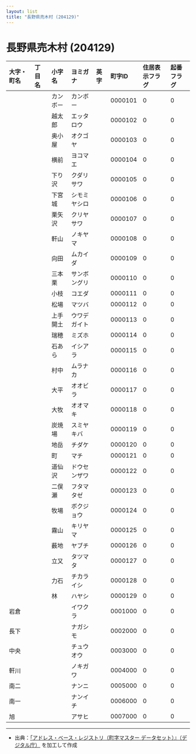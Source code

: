 ```yaml
---
layout: list
title: "長野県売木村 (204129)"
---
```


# 長野県売木村 (204129)

| 大字・町名 | 丁目名 | 小字名 | ヨミガナ | 英字 | 町字ID | 住居表示フラグ | 起番フラグ |
|:---|:---|:---|:---|:---|:---|:---|:---|
|  |  | カンボー |   カンボー |  | 0000101 | 0 | 0 |
|  |  | 越太郎 |   エッタロウ |  | 0000102 | 0 | 0 |
|  |  | 奥小屋 |   オクゴヤ |  | 0000103 | 0 | 0 |
|  |  | 横前 |   ヨコマエ |  | 0000104 | 0 | 0 |
|  |  | 下り沢 |   クダリサワ |  | 0000105 | 0 | 0 |
|  |  | 下宮城 |   シモミヤシロ |  | 0000106 | 0 | 0 |
|  |  | 栗矢沢 |   クリヤサワ |  | 0000107 | 0 | 0 |
|  |  | 軒山 |   ノキヤマ |  | 0000108 | 0 | 0 |
|  |  | 向田 |   ムカイダ |  | 0000109 | 0 | 0 |
|  |  | 三本栗 |   サンボングリ |  | 0000110 | 0 | 0 |
|  |  | 小枝 |   コエダ |  | 0000111 | 0 | 0 |
|  |  | 松場 |   マツバ |  | 0000112 | 0 | 0 |
|  |  | 上手開土 |   ウワデガイト |  | 0000113 | 0 | 0 |
|  |  | 瑞穂 |   ミズホ |  | 0000114 | 0 | 0 |
|  |  | 石あら |   イシアラ |  | 0000115 | 0 | 0 |
|  |  | 村中 |   ムラナカ |  | 0000116 | 0 | 0 |
|  |  | 大平 |   オオビラ |  | 0000117 | 0 | 0 |
|  |  | 大牧 |   オオマキ |  | 0000118 | 0 | 0 |
|  |  | 炭焼場 |   スミヤキバ |  | 0000119 | 0 | 0 |
|  |  | 地岳 |   チダケ |  | 0000120 | 0 | 0 |
|  |  | 町 |   マチ |  | 0000121 | 0 | 0 |
|  |  | 道仙沢 |   ドウセンザワ |  | 0000122 | 0 | 0 |
|  |  | 二俣瀬 |   フタマタゼ |  | 0000123 | 0 | 0 |
|  |  | 牧場 |   ボクジョウ |  | 0000124 | 0 | 0 |
|  |  | 霧山 |   キリヤマ |  | 0000125 | 0 | 0 |
|  |  | 薮地 |   ヤブチ |  | 0000126 | 0 | 0 |
|  |  | 立又 |   タツマタ |  | 0000127 | 0 | 0 |
|  |  | 力石 |   チカライシ |  | 0000128 | 0 | 0 |
|  |  | 林 |   ハヤシ |  | 0000129 | 0 | 0 |
| 岩倉 |  |  | イワクラ   |  | 0001000 | 0 | 0 |
| 長下 |  |  | ナガシモ   |  | 0002000 | 0 | 0 |
| 中央 |  |  | チュウオウ   |  | 0003000 | 0 | 0 |
| 軒川 |  |  | ノキガワ   |  | 0004000 | 0 | 0 |
| 南二 |  |  | ナンニ   |  | 0005000 | 0 | 0 |
| 南一 |  |  | ナンイチ   |  | 0006000 | 0 | 0 |
| 旭 |  |  | アサヒ   |  | 0007000 | 0 | 0 |

---

- 出典：[「アドレス・ベース・レジストリ（町字マスター データセット）』（デジタル庁）](https://www.digital.go.jp/policies/base_registry_address/) を加工して作成